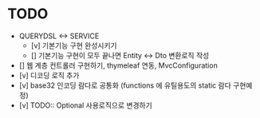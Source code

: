 # TODO 
- QUERYDSL \<-\> SERVICE
    - [v] 기본기능 구현 완성시키기 
    - [] 기본기능 구현이 모두 끝나면 Entity \<-\> Dto 변환로직 작성
- [] 웹 계층 컨트롤러 구현하기, thymeleaf 연동, MvcConfiguration 
- [v] 디코딩 로직 추가
- [v] base32 인코딩 람다로 공통화 (functions 에 유틸용도의 static 람다 구현예정)
- [v] TODO:: Optional 사용로직으로 변경하기
